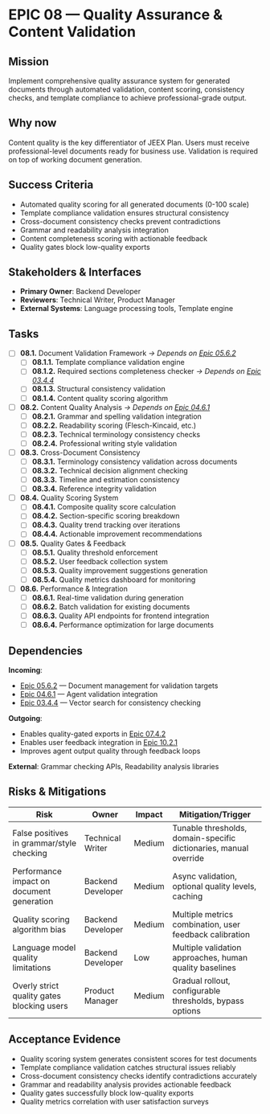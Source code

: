 # EPIC 08 — Quality Assurance & Content Validation

## Mission

Implement comprehensive quality assurance system for generated documents through automated validation, content scoring, consistency checks, and template compliance to achieve professional-grade output.

## Why now

Content quality is the key differentiator of JEEX Plan. Users must receive professional-level documents ready for business use. Validation is required on top of working document generation.

## Success Criteria

- Automated quality scoring for all generated documents (0-100 scale)
- Template compliance validation ensures structural consistency
- Cross-document consistency checks prevent contradictions
- Grammar and readability analysis integration
- Content completeness scoring with actionable feedback
- Quality gates block low-quality exports

## Stakeholders & Interfaces

- **Primary Owner**: Backend Developer
- **Reviewers**: Technical Writer, Product Manager
- **External Systems**: Language processing tools, Template engine

## Tasks

- [ ] **08.1.** Document Validation Framework *→ Depends on [Epic 05.6.2](05-document-generation.md#056)*
  - [ ] **08.1.1.** Template compliance validation engine
  - [ ] **08.1.2.** Required sections completeness checker *→ Depends on [Epic 03.4.4](03-vector-database.md#034)*
  - [ ] **08.1.3.** Structural consistency validation
  - [ ] **08.1.4.** Content quality scoring algorithm

- [ ] **08.2.** Content Quality Analysis *→ Depends on [Epic 04.6.1](04-agent-orchestration.md#046)*
  - [ ] **08.2.1.** Grammar and spelling validation integration
  - [ ] **08.2.2.** Readability scoring (Flesch-Kincaid, etc.)
  - [ ] **08.2.3.** Technical terminology consistency checks
  - [ ] **08.2.4.** Professional writing style validation

- [ ] **08.3.** Cross-Document Consistency
  - [ ] **08.3.1.** Terminology consistency validation across documents
  - [ ] **08.3.2.** Technical decision alignment checking
  - [ ] **08.3.3.** Timeline and estimation consistency
  - [ ] **08.3.4.** Reference integrity validation

- [ ] **08.4.** Quality Scoring System
  - [ ] **08.4.1.** Composite quality score calculation
  - [ ] **08.4.2.** Section-specific scoring breakdown
  - [ ] **08.4.3.** Quality trend tracking over iterations
  - [ ] **08.4.4.** Actionable improvement recommendations

- [ ] **08.5.** Quality Gates & Feedback
  - [ ] **08.5.1.** Quality threshold enforcement
  - [ ] **08.5.2.** User feedback collection system
  - [ ] **08.5.3.** Quality improvement suggestions generation
  - [ ] **08.5.4.** Quality metrics dashboard for monitoring

- [ ] **08.6.** Performance & Integration
  - [ ] **08.6.1.** Real-time validation during generation
  - [ ] **08.6.2.** Batch validation for existing documents
  - [ ] **08.6.3.** Quality API endpoints for frontend integration
  - [ ] **08.6.4.** Performance optimization for large documents

## Dependencies

**Incoming**:

- [Epic 05.6.2](05-document-generation.md#056) — Document management for validation targets
- [Epic 04.6.1](04-agent-orchestration.md#046) — Agent validation integration
- [Epic 03.4.4](03-vector-database.md#034) — Vector search for consistency checking

**Outgoing**:

- Enables quality-gated exports in [Epic 07.4.2](07-export-system.md#074)
- Enables user feedback integration in [Epic 10.2.1](10-testing.md#102)
- Improves agent output quality through feedback loops

**External**: Grammar checking APIs, Readability analysis libraries

## Risks & Mitigations

| Risk | Owner | Impact | Mitigation/Trigger |
|------|-------|--------|-------------------|
| False positives in grammar/style checking | Technical Writer | Medium | Tunable thresholds, domain-specific dictionaries, manual override |
| Performance impact on document generation | Backend Developer | Medium | Async validation, optional quality levels, caching |
| Quality scoring algorithm bias | Backend Developer | Medium | Multiple metrics combination, user feedback calibration |
| Language model quality limitations | Backend Developer | Low | Multiple validation approaches, human quality baselines |
| Overly strict quality gates blocking users | Product Manager | Medium | Gradual rollout, configurable thresholds, bypass options |

## Acceptance Evidence

- Quality scoring system generates consistent scores for test documents
- Template compliance validation catches structural issues reliably
- Cross-document consistency checks identify contradictions accurately
- Grammar and readability analysis provides actionable feedback
- Quality gates successfully block low-quality exports
- Quality metrics correlation with user satisfaction surveys
